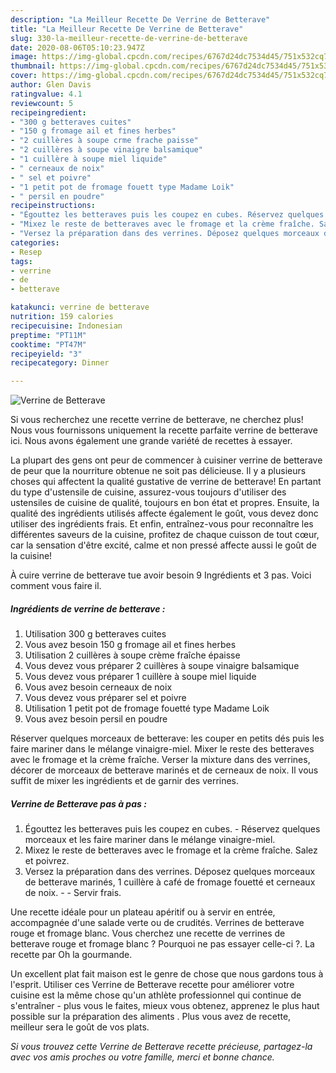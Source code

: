 ```yaml
---
description: "La Meilleur Recette De Verrine de Betterave"
title: "La Meilleur Recette De Verrine de Betterave"
slug: 330-la-meilleur-recette-de-verrine-de-betterave
date: 2020-08-06T05:10:23.947Z
image: https://img-global.cpcdn.com/recipes/6767d24dc7534d45/751x532cq70/verrine-de-betterave-photo-principale-de-la-recette.jpg
thumbnail: https://img-global.cpcdn.com/recipes/6767d24dc7534d45/751x532cq70/verrine-de-betterave-photo-principale-de-la-recette.jpg
cover: https://img-global.cpcdn.com/recipes/6767d24dc7534d45/751x532cq70/verrine-de-betterave-photo-principale-de-la-recette.jpg
author: Glen Davis
ratingvalue: 4.1
reviewcount: 5
recipeingredient:
- "300 g betteraves cuites"
- "150 g fromage ail et fines herbes"
- "2 cuillères à soupe crme frache paisse"
- "2 cuillères à soupe vinaigre balsamique"
- "1 cuillère à soupe miel liquide"
- " cerneaux de noix"
- " sel et poivre"
- "1 petit pot de fromage fouett type Madame Loik"
- " persil en poudre"
recipeinstructions:
- "Égouttez les betteraves puis les coupez en cubes. Réservez quelques morceaux et les faire mariner dans le mélange vinaigre-miel."
- "Mixez le reste de betteraves avec le fromage et la crème fraîche. Salez et poivrez."
- "Versez la préparation dans des verrines. Déposez quelques morceaux de betterave marinés, 1 cuillère à café de fromage fouetté et cerneaux de noix.  Servir frais."
categories:
- Resep
tags:
- verrine
- de
- betterave

katakunci: verrine de betterave 
nutrition: 159 calories
recipecuisine: Indonesian
preptime: "PT11M"
cooktime: "PT47M"
recipeyield: "3"
recipecategory: Dinner

---
```



![Verrine de Betterave](https://img-global.cpcdn.com/recipes/6767d24dc7534d45/751x532cq70/verrine-de-betterave-photo-principale-de-la-recette.jpg)

Si vous recherchez une recette verrine de betterave, ne cherchez plus! Nous vous fournissons uniquement la recette parfaite verrine de betterave ici. Nous avons également une grande variété de recettes à essayer.

La plupart des gens ont peur de commencer à cuisiner verrine de betterave de peur que la nourriture obtenue ne soit pas délicieuse. Il y a plusieurs choses qui affectent la qualité gustative de verrine de betterave! En partant du type d'ustensile de cuisine, assurez-vous toujours d'utiliser des ustensiles de cuisine de qualité, toujours en bon état et propres. Ensuite, la qualité des ingrédients utilisés affecte également le goût, vous devez donc utiliser des ingrédients frais. Et enfin, entraînez-vous pour reconnaître les différentes saveurs de la cuisine, profitez de chaque cuisson de tout cœur, car la sensation d'être excité, calme et non pressé affecte aussi le goût de la cuisine!

<!--inarticleads1-->

À cuire verrine de betterave tue avoir besoin 9 Ingrédients et 3 pas. Voici comment vous faire il.

##### Ingrédients de verrine de betterave :

1. Utilisation 300 g betteraves cuites
1. Vous avez besoin 150 g fromage ail et fines herbes
1. Utilisation 2 cuillères à soupe crème fraîche épaisse
1. Vous devez vous préparer 2 cuillères à soupe vinaigre balsamique
1. Vous devez vous préparer 1 cuillère à soupe miel liquide
1. Vous avez besoin  cerneaux de noix
1. Vous devez vous préparer  sel et poivre
1. Utilisation 1 petit pot de fromage fouetté type Madame Loik
1. Vous avez besoin  persil en poudre


Réserver quelques morceaux de betterave: les couper en petits dés puis les faire mariner dans le mélange vinaigre-miel. Mixer le reste des betteraves avec le fromage et la crème fraîche. Verser la mixture dans des verrines, décorer de morceaux de betterave marinés et de cerneaux de noix. Il vous suffit de mixer les ingrédients et de garnir des verrines. 

<!--inarticleads2-->

##### Verrine de Betterave pas à pas :

1. Égouttez les betteraves puis les coupez en cubes. - Réservez quelques morceaux et les faire mariner dans le mélange vinaigre-miel.
1. Mixez le reste de betteraves avec le fromage et la crème fraîche. Salez et poivrez.
1. Versez la préparation dans des verrines. Déposez quelques morceaux de betterave marinés, 1 cuillère à café de fromage fouetté et cerneaux de noix. -  - Servir frais.


Une recette idéale pour un plateau apéritif ou à servir en entrée, accompagnée d&#39;une salade verte ou de crudités. Verrines de betterave rouge et fromage blanc. Vous cherchez une recette de verrines de betterave rouge et fromage blanc ? Pourquoi ne pas essayer celle-ci ?. La recette par Oh la gourmande. 

<!--inarticleads1-->

<p>
Un excellent plat fait maison est le genre de chose que nous gardons tous à l'esprit. Utiliser ces Verrine de Betterave recette pour améliorer votre cuisine est la même chose qu'un athlète professionnel qui continue de s'entraîner - plus vous le faites, mieux vous obtenez, apprenez le plus haut possible sur la préparation des aliments . Plus vous avez de recette, meilleur sera le goût de vos plats.
</p>

<p>
<i>Si vous trouvez cette Verrine de Betterave recette précieuse, partagez-la avec vos amis proches ou votre famille, merci et bonne chance.</i>
</p>
